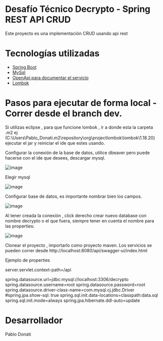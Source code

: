 # Desafío Técnico Decrypto - Spring REST API CRUD 

Este proyecto es una implementación CRUD usando api rest

# Tecnologías utilizadas

<ul>
  <li><a href="https://spring.io/projects/spring-boot">Spring Boot</a></li>
  <li><a href="https://www.mysql.com/download/">MySql</a></li>
  <li>
<a href="https://swagger.io/](https://springdoc.org">OpenApi para documentar el servicio</a>
</li>
<li>
<a href="https://projectlombok.org/">Lombok</a>
</li>
</ul>

# Pasos para ejecutar de forma local - Correr desde el branch dev.

Si utilizas eclipse ,  para que funcione lombok , ir a donde esta la carpeta .m2 ej (C:\Users\Pablo_Donati\.m2\repository\org\projectlombok\lombok\1.18.20) ejecutar el jar y reiniciar el   ide que estes usando.

 Configurar la conexión de la base de datos, utilice dbeaver pero puede hacerse con el ide que desees, descargar mysql.

 ![image](https://github.com/pjod2212/decrypto-api/assets/18425978/f9da8161-500d-476a-9c0f-072db6896730)

Elegir mysql

![image](https://github.com/pjod2212/decrypto-api/assets/18425978/83a529c7-9abd-4a14-a357-098cd338dcc9)

Configurar base de datos, es importante nombrar bien los campos.

![image](https://github.com/pjod2212/decrypto-api/assets/18425978/67887777-f8db-40cb-afab-a988c3d408fc)


Al tener creada la conexión , click derecho crear nuevo database con nombre decrypto o el que fuera, siempre tener en cuenta el nombre para las properties:

![image](https://github.com/pjod2212/decrypto-api/assets/18425978/cc4fb670-dcdd-46dc-94b7-79d921da9e1c)

Clonear el proyecto , importarlo como proyecto maven. Los servicios se pueden correr desde http://localhost:8080/api/swagger-ui/index.html

Ejemplo de properties 

server.servlet.context-path=/api

spring.datasource.url=jdbc:mysql://localhost:3306/decrypto
spring.datasource.username=root
spring.datasource.password=root
spring.datasource.driver-class-name=com.mysql.cj.jdbc.Driver
#spring.jpa.show-sql: true
spring.sql.init.data-locations=classpath:data.sql
spring.sql.init.mode=always
spring.jpa.hibernate.ddl-auto=update


# Desarrollador
Pablo Donati




